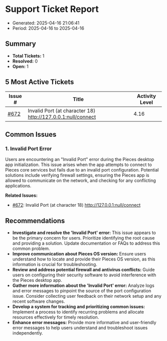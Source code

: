 # Support Ticket Report
- Generated: 2025-04-16 21:06:41
- Period: 2025-04-16 to 2025-04-16

## Summary
- **Total Tickets:** 1
- **Resolved:** 0
- **Open:** 1

## 5 Most Active Tickets
| Issue # | Title | Activity Level |
|---------|-------|----------------|
| [#672](https://github.com/pieces-app/support/issues/672) | Invalid Port (at character 18) http://127.0.0.1:null/connect | 4.16 |

## Common Issues
### 1. Invalid Port Error
Users are encountering an "Invalid Port" error during the Pieces desktop app initialization. This issue arises when the app attempts to connect to Pieces core services but fails due to an invalid port configuration. Potential solutions include verifying firewall settings, ensuring the Pieces app is allowed to communicate on the network, and checking for any conflicting applications.

**Related Issues:**
- [#672](https://github.com/pieces-app/support/issues/672): Invalid Port (at character 18) http://127.0.0.1:null/connect


## Recommendations
- **Investigate and resolve the 'Invalid Port' error:** This issue appears to be the primary concern for users. Prioritize identifying the root cause and providing a solution. Update documentation or FAQs to address this common problem.
- **Improve communication about Pieces OS version:** Ensure users understand how to locate and provide their Pieces OS version, as this information is crucial for troubleshooting.
- **Review and address potential firewall and antivirus conflicts:** Guide users on configuring their security software to avoid interference with the Pieces desktop app.
- **Gather more information about the 'Invalid Port' error:** Analyze logs and error messages to pinpoint the source of the port configuration issue. Consider collecting user feedback on their network setup and any recent software changes.
- **Develop a system for tracking and prioritizing common issues:** Implement a process to identify recurring problems and allocate resources effectively for timely resolution.
- **Enhance error messages:** Provide more informative and user-friendly error messages to help users understand and troubleshoot issues independently.

